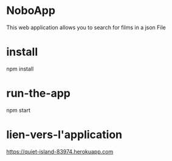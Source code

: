 # NoboApp
This web application allows you to search for films in a json File

# install
npm install

# run-the-app
npm start

# lien-vers-l'application
https://quiet-island-83974.herokuapp.com
